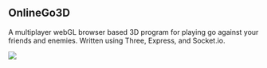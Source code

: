 ## OnlineGo3D
A multiplayer webGL browser based 3D program for playing go against your friends and enemies. Written using Three, Express, and Socket.io.

![](gojs-demo.gif)
